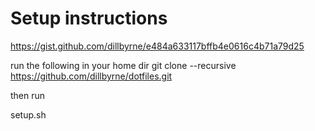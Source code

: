 # Setup instructions


https://gist.github.com/dillbyrne/e484a633117bffb4e0616c4b71a79d25

run the following in your home dir
git clone --recursive https://github.com/dillbyrne/dotfiles.git

then run

setup.sh


